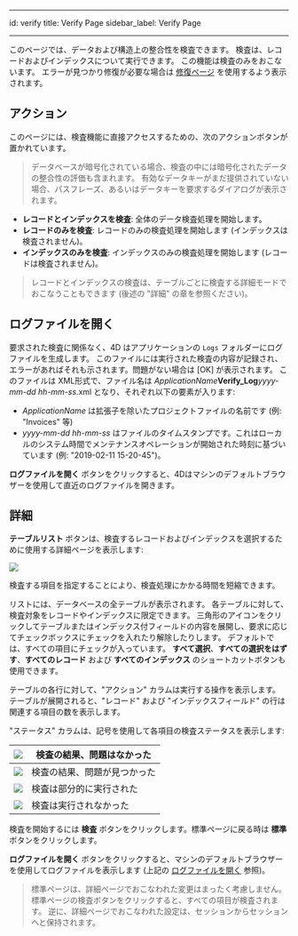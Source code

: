 - - -
id: verify title: Verify Page sidebar_label: Verify Page
- - -

このページでは、データおよび構造上の整合性を検査できます。 検査は、レコードおよびインデックスについて実行できます。 この機能は検査のみをおこないます。 エラーが見つかり修復が必要な場合は [修復ページ](repair.md) を使用するよう表示されます。


## アクション

このページには、検査機能に直接アクセスするための、次のアクションボタンが置かれています。
> データベースが暗号化されている場合、検査の中には暗号化されたデータの整合性の評価も含まれます。 有効なデータキーがまだ提供されていない場合、パスフレーズ、あるいはデータキーを要求するダイアログが表示されます。


- **レコードとインデックスを検査**: 全体のデータ検査処理を開始します。
- **レコードのみを検査**: レコードのみの検査処理を開始します (インデックスは検査されません)。
- **インデックスのみを検査**: インデックスのみの検査処理を開始します (レコードは検査されません)。
> レコードとインデックスの検査は、テーブルごとに検査する詳細モードでおこなうこともできます (後述の "詳細" の章を参照ください)。


## ログファイルを開く

要求された検査に関係なく、4D はアプリケーションの `Logs` フォルダーにログファイルを生成します。 このファイルには実行された検査の内容が記録され、エラーがあればそれも示されます。問題がない場合は [OK] が表示されます。 このファイルは XML形式で、ファイル名は *ApplicationName*__Verify_Log__*yyyy-mm-dd hh-mm-ss*.xml となり、それぞれ以下の要素が入ります:

- *ApplicationName* は拡張子を除いたプロジェクトファイルの名前です (例: "Invoices" 等)
- *yyyy-mm-dd hh-mm-ss* はファイルのタイムスタンプです。これはローカルのシステム時間でメンテナンスオペレーションが開始された時刻に基づいています (例: "2019-02-11 15-20-45")。

**ログファイルを開く** ボタンをクリックすると、4Dはマシンのデフォルトブラウザーを使用して直近のログファイルを開きます。


## 詳細

**テーブルリスト** ボタンは、検査するレコードおよびインデックスを選択するために使用する詳細ページを表示します:

![](../assets/en/MSC/MSC_Verify.png)


検査する項目を指定することにより、検査処理にかかる時間を短縮できます。

リストには、データベースの全テーブルが表示されます。 各テーブルに対して、検査対象をレコードやインデックスに限定できます。 三角形のアイコンをクリックしてテーブルまたはインデックス付フィールドの内容を展開し、要求に応じてチェックボックスにチェックを入れたり解除したりします。 デフォルトでは、すべての項目にチェックが入っています。 **すべて選択**、**すべての選択をはずす**、**すべてのレコード** および **すべてのインデックス** のショートカットボタンも使用できます。

テーブルの各行に対して、"アクション" カラムは実行する操作を表示します。 テーブルが展開されると、"レコード" および "インデックスフィールド" の行は関連する項目の数を表示します。

"ステータス" カラムは、記号を使用して各項目の検査ステータスを表示します:

| ![](../assets/en/MSC/MSC_OK.png)  | 検査の結果、問題はなかった  |
| --------------------------------- | -------------- |
| ![](../assets/en/MSC/MSC_KO2.png) | 検査の結果、問題が見つかった |
| ![](../assets/en/MSC/MSC_KO3.png) | 検査は部分的に実行された   |
| ![](../assets/en/MSC/MSC_KO.png)  | 検査は実行されなかった    |

検査を開始するには **検査** ボタンをクリックします。標準ページに戻る時は **標準** ボタンをクリックします。

**ログファイルを開く** ボタンをクリックすると、マシンのデフォルトブラウザーを使用してログファイルを表示します (上記の [ログファイルを開く](#ログファイルを開く) 参照)。
> 標準ページは、詳細ページでおこなわれた変更はまったく考慮しません。標準ページの検査ボタンをクリックすると、すべての項目が検査されます。 逆に、詳細ページでおこなわれた設定は、セッションからセッションへと保持されます。
